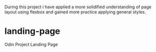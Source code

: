 During this project i have applied a more solidified understanding of page layout using flexbox and gained more practice applying general styles.

# landing-page

Odin Project Landing Page
